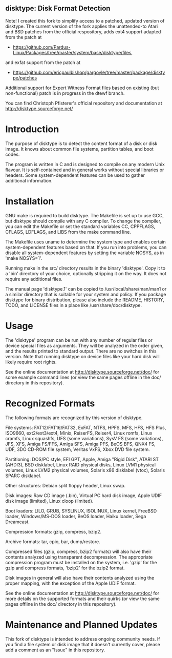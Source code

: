 disktype: Disk Format Detection
---------------------------------------------------------------------------------------------------

Note! I created this fork to simplify access to a patched, updated version of disktype. The current
version of the fork applies the unattended-to Atari and BSD patches from the official respository,
adds ext4 support adapted from the patch at 

* https://github.com/Pardus-Linux/Packages/tree/master/system/base/disktype/files, 

and exfat support from the patch at 

* https://github.com/ericpaulbishop/gargoyle/tree/master/package/disktype/patches

Additional support for Expert Witness Format files based on existing (but non-functional) patch is
in progress in the dtewf branch.

You can find Christoph Pfisterer's official repository and documentation at http://disktype.sourceforge.net/

# Introduction 

The purpose of disktype is to detect the content format of a disk or
disk image. It knows about common file systems, partition tables, and
boot codes.

The program is written in C and is designed to compile on any modern
Unix flavour. It is self-contained and in general works without
special libraries or headers. Some system-dependent features can be
used to gather additional information.


# Installation

GNU make is required to build disktype. The Makefile is set up to use
GCC, but disktype should compile with any C compiler. To change the
compiler, you can edit the Makefile or set the standard variables CC,
CPPFLAGS, CFLAGS, LDFLAGS, and LIBS from the make command line.

The Makefile uses uname to determine the system type and enables
certain system-dependent features based on that. If you run into
problems, you can disable all system-dependent features by setting the
variable NOSYS, as in 'make NOSYS=1'.

Running make in the src/ directory results in the binary 'disktype'. Copy it to a 'bin'
directory of your choice, optionally stripping it on the way. It does
not require any additional files.

The manual page 'disktype.1' can be copied to
/usr/local/share/man/man1 or a similar directory that is suitable for
your system and policy. If you package disktype for binary
distribution, please also include the README, HISTORY, TODO, and
LICENSE files in a place like /usr/share/doc/disktype.


# Usage

The 'disktype' program can be run with any number of regular files or
device special files as arguments. They will be analyzed in the order
given, and the results printed to standard output. There are no
switches in this version. Note that running disktype on device files
like your hard disk will likely require root rights.

See the online documentation at <http://disktype.sourceforge.net/doc/>
for some example command lines (or view the same pages offline in
the doc/ directory in this repository).


# Recognized Formats

The following formats are recognized by this version of disktype.

File systems: FAT12/FAT16/FAT32, ExFAT, NTFS, HPFS, MFS, HFS, HFS Plus,
  ISO9660, ext2/ext3/ext4, Minix, ReiserFS, Reiser4, Linux romfs, Linux
  cramfs, Linux squashfs, UFS (some variations), SysV FS (some
  variations), JFS, XFS, Amiga FS/FFS, Amiga SFS, Amiga PFS, BeOS BFS,
  QNX4 FS, UDF, 3DO CD-ROM file system, Veritas VxFS, Xbox DVD file
  system.

Partitioning: DOS/PC style, EFI GPT, Apple, Amiga "Rigid Disk", ATARI
  ST (AHDI3), BSD disklabel, Linux RAID physical disks, Linux LVM1
  physical volumes, Linux LVM2 physical volumes, Solaris x86 disklabel
  (vtoc), Solaris SPARC disklabel.

Other structures: Debian split floppy header, Linux swap.

Disk images: Raw CD image (.bin), Virtual PC hard disk image, Apple
  UDIF disk image (limited), Linux cloop (limited).

Boot loaders: LILO, GRUB, SYSLINUX, ISOLINUX, Linux kernel, FreeBSD
  loader, Windows/MS-DOS loader, BeOS loader, Haiku loader, Sega
  Dreamcast.

Compression formats: gzip, compress, bzip2.

Archive formats: tar, cpio, bar, dump/restore.


Compressed files (gzip, compress, bzip2 formats) will also have their
contents analyzed using transparent decompression. The appropriate
compression program must be installed on the system, i.e. 'gzip' for
the gzip and compress formats, 'bzip2' for the bzip2 format.

Disk images in general will also have their contents analyzed using
the proper mapping, with the exception of the Apple UDIF format.

See the online documentation at <http://disktype.sourceforge.net/doc/>
for more details on the supported formats and their quirks (or view the 
same pages offline in the doc/ directory in this repository).


# Maintenance and Planned Updates

This fork of disktype is intended to address ongoing community needs.
If you find a file system or disk image that it doesn't currently
cover, please add a comment as an "Issue" in this repository.


